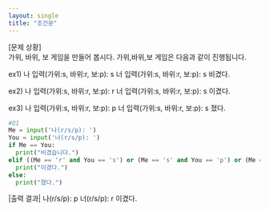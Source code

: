 ```yaml
---
layout: single
title: "조건문"
---
```


[문제 상황]  
 가위, 바위, 보 게임을 만들어 봅시다. 가위,바위,보 게임은 다음과 같이 진행됩니다. 

ex1) 
나 입력(가위:s, 바위:r, 보:p): s 
너 입력(가위:s, 바위:r, 보:p): s 
비겼다. 

ex2) 
나 입력(가위:s, 바위:r, 보:p): r 
너 입력(가위:s, 바위:r, 보:p): s 
이겼다. 

ex3) 
나 입력(가위:s, 바위:r, 보:p): p 
너 입력(가위:s, 바위:r, 보:p): s 
졌다. 

~~~python
#Q1
Me = input('나(r/s/p): ')
You = input('너(r/s/p): ')
if Me == You:
  print("비겼습니다.")
elif ((Me == 'r' and You == 's') or (Me == 's' and You == 'p') or (Me == 'p' and You == 'r')):
  print("이겼다.")
else:
  print("졌다.")
  ~~~
  
  |출력 결과|
  나(r/s/p): p
너(r/s/p): r
이겼다.

